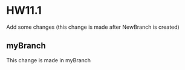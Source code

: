 # HW11.1

Add some changes (this change is made after NewBranch is created)

## myBranch

This change is made in myBranch


